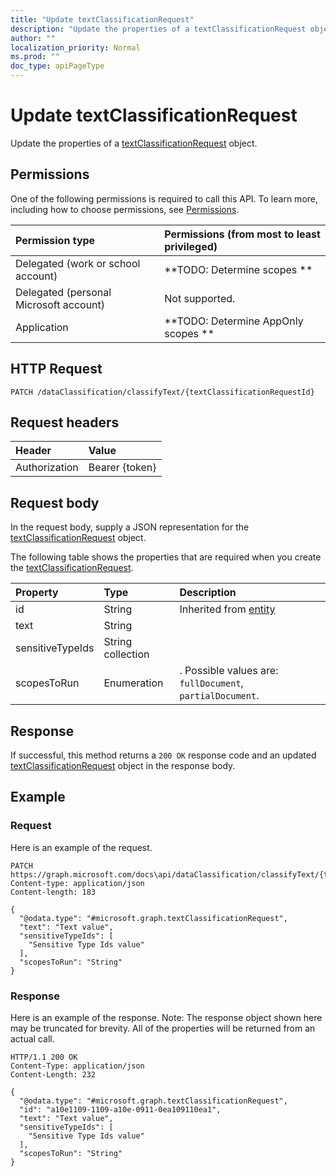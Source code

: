 ```yaml
---
title: "Update textClassificationRequest"
description: "Update the properties of a textClassificationRequest object."
author: ""
localization_priority: Normal
ms.prod: ""
doc_type: apiPageType
---
```


# Update textClassificationRequest

Update the properties of a [textClassificationRequest](../resources/textclassificationrequest.md) object.

## Permissions
One of the following permissions is required to call this API. To learn more, including how to choose permissions, see [Permissions](/concepts/permissions-reference.md).

|Permission type|Permissions (from most to least privileged)|
|:---|:---|
|Delegated (work or school account)|**TODO: Determine scopes **|
|Delegated (personal Microsoft account)|Not supported.|
|Application|**TODO: Determine AppOnly scopes **|

## HTTP Request
<!-- {
  "blockType": "ignored"
}
-->
``` http
PATCH /dataClassification/classifyText/{textClassificationRequestId}
```

## Request headers
|Header|Value|
|:---|:---|
|Authorization|Bearer {token}|

## Request body
In the request body, supply a JSON representation for the [textClassificationRequest](../resources/textClassificationRequest.md) object.

The following table shows the properties that are required when you create the [textClassificationRequest](../resources/textclassificationrequest.md).

|Property|Type|Description|
|:---|:---|:---|
|id|String| Inherited from [entity](../resources/entity.md)|
|text|String||
|sensitiveTypeIds|String collection||
|scopesToRun|Enumeration|. Possible values are: `fullDocument`, `partialDocument`.|



## Response
If successful, this method returns a `200 OK` response code and an updated [textClassificationRequest](../resources/textclassificationrequest.md) object in the response body.

## Example

### Request
Here is an example of the request.
<!-- {
  "blockType": "request",
  "name": "update_textclassificationrequest"
}
-->
``` http
PATCH https://graph.microsoft.com/docs\api/dataClassification/classifyText/{textClassificationRequestId}
Content-type: application/json
Content-length: 183

{
  "@odata.type": "#microsoft.graph.textClassificationRequest",
  "text": "Text value",
  "sensitiveTypeIds": [
    "Sensitive Type Ids value"
  ],
  "scopesToRun": "String"
}
```

### Response
Here is an example of the response. Note: The response object shown here may be truncated for brevity. All of the properties will be returned from an actual call.
<!-- {
  "blockType": "response",
  "truncated": true
}
-->
``` http
HTTP/1.1 200 OK
Content-Type: application/json
Content-Length: 232

{
  "@odata.type": "#microsoft.graph.textClassificationRequest",
  "id": "a10e1109-1109-a10e-0911-0ea109110ea1",
  "text": "Text value",
  "sensitiveTypeIds": [
    "Sensitive Type Ids value"
  ],
  "scopesToRun": "String"
}
```

